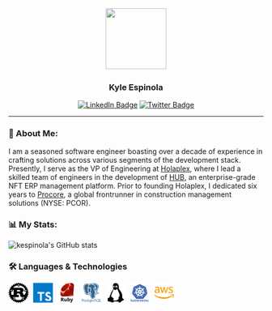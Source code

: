 <div id="header" align="center">
  <img src="https://github.com/kespinola/kespinola/assets/2388118/d4683405-887f-403f-8bd5-23953015df5e" width="120" height="120" />
  <h3>Kyle Espinola</h3>
  <div id="badges">
    <a href="https://www.linkedin.com/in/ksespinola/"><img src="https://img.shields.io/badge/LinkedIn-blue?style=for-the-badge&logo=linkedin&logoColor=white" alt="LinkedIn Badge"/></a>
    <a href="https://twitter.com/espiKnwldgBmbs"><img src="https://img.shields.io/badge/Twitter-blue?style=for-the-badge&logo=twitter&logoColor=white" alt="Twitter Badge"/></a>
  </div>
</div>

---

### 👋 About Me:

I am a seasoned software engineer boasting over a decade of experience in crafting solutions across various segments of the development stack. Presently, I serve as the VP of Engineering at [Holaplex](https://holaplex.com), where I lead a skilled team of engineers in the development of [HUB](https://hub.holaplex.com), an enterprise-grade NFT ERP management platform. Prior to founding Holaplex, I dedicated six years to [Procore](https://www.procore.com/), a global frontrunner in construction management solutions (NYSE: PCOR).

### 📊 My Stats:

![kespinola's GitHub stats](https://github-readme-stats.vercel.app/api?username=kespinola&show_icons=true&theme=transparent)

### 🛠️ Languages & Technologies

<div>
  <img src="https://github.com/devicons/devicon/blob/master/icons/rust/rust-plain.svg" title="Rust" alt="Rust" width="40" height="40"/>&nbsp;
  <img src="https://github.com/devicons/devicon/blob/master/icons/typescript/typescript-plain.svg" title="Typescript" alt="typescript" width="40" height="40"/>&nbsp;
  <img src="https://github.com/devicons/devicon/blob/master/icons/ruby/ruby-original-wordmark.svg" title="Ruby" alt="ruby" width="40" height="40"/>&nbsp;
  <img src="https://github.com/devicons/devicon/blob/master/icons/postgresql/postgresql-plain-wordmark.svg" title="Postgres" alt="postgres" width="40" height="40"/>&nbsp;
  <img src="https://github.com/devicons/devicon/blob/master/icons/linux/linux-plain.svg" title="Linux" alt="linux" width="40" height="40"/>&nbsp;
  <img src="https://github.com/devicons/devicon/blob/master/icons/kubernetes/kubernetes-plain-wordmark.svg" title="Kubernetes" alt="kubernetes" width="40" height="40"/>&nbsp;
  <img src="https://github.com/devicons/devicon/blob/master/icons/amazonwebservices/amazonwebservices-plain-wordmark.svg" title="AWS" alt="aws" width="40" height="40"/>&nbsp;
</div>
